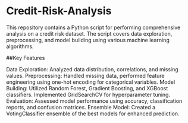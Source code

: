 # Credit-Risk-Analysis
This repository contains a Python script for performing comprehensive analysis on a credit risk dataset. The script covers data exploration, preprocessing, and model building using various machine learning algorithms.

##Key Features

Data Exploration: Analyzed data distribution, correlations, and missing values.
Preprocessing: Handled missing data, performed feature engineering using one-hot encoding for categorical variables.
Model Building: Utilized Random Forest, Gradient Boosting, and XGBoost classifiers. Implemented GridSearchCV for hyperparameter tuning.
Evaluation: Assessed model performance using accuracy, classification reports, and confusion matrices.
Ensemble Model: Created a VotingClassifier ensemble of the best models for enhanced prediction.
